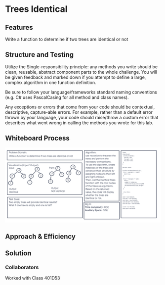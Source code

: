 # Trees Identical

## Features

Write a function to determine if two trees are identical or not

## Structure and Testing

Utilize the Single-responsibility principle: any methods you write should be clean, reusable, abstract component parts to the whole challenge. You will be given feedback and marked down if you attempt to define a large, complex algorithm in one function definition.

Be sure to follow your language/frameworks standard naming conventions (e.g. C# uses PascalCasing for all method and class names).

Any exceptions or errors that come from your code should be contextual, descriptive, capture-able errors. For example, rather than a default error thrown by your language, your code should raise/throw a custom error that describes what went wrong in calling the methods you wrote for this lab.

## Whiteboard Process

![Whiteboard Process](./Screenshot%202023-07-10%20at%205.58.32%20PM.png)

## Approach & Efficiency

## Solution
<!-- class Node {
  constructor(data) {
    this.left = null;
    this.right = null;
    this.data = data;
  }
}

let root1, root2;

function areTreesIdentical(a, b) {
  if (a === null && b === null) {
    return true;
  }

  if (a !== null && b !== null) {
    return (
      a.data === b.data &&
      areTreesIdentical(a.left, b.left) &&
      areTreesIdentical(a.right, b.right)
    );
  }

  return false;
}

root1 = new Node(1);
root1.left = new Node(2);
root1.right = new Node(3);
root1.left.left = new Node(4);
root1.left.right = new Node(5);

root2 = new Node(1);
root2.left = new Node(2);
root2.right = new Node(3);
root2.left.left = new Node(4);
root2.left.right = new Node(5);

if (areTreesIdentical(root1, root2)) {
  document.write("Both trees are identical");
} else {
  document.write("Trees are not identical");
} -->

### Collaborators

Worked with Class 401D53
